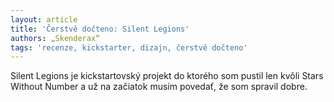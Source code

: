 ```yaml
---
layout: article
title: 'Čerstvě dočteno: Silent Legions'
authors: „Skenderax“
tags: 'recenze, kickstarter, dizajn, čerstvě dočteno'
---
```


Silent Legions je kickstartovský projekt do
ktorého som pustil len kvôli Stars Without
Number a už na začiatok musím povedať,
že som spravil dobre.
